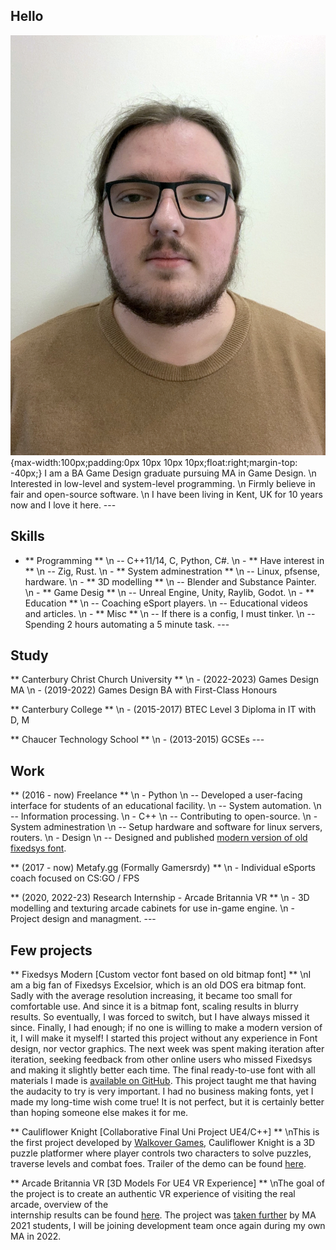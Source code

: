 ## Hello
![Me](img/profile.jpeg){max-width:100px;padding:0px 10px 10px 10px;float:right;margin-top: -40px;}
I am a BA Game Design graduate pursuing MA in Game Design.
\n Interested in low-level and system-level programming. 
\n Firmly believe in fair and open-source software.
\n I have been living in Kent, UK for 10 years now and I love it here.
\---
## Skills 
- ** Programming ** 
\n -- C++11/14, C, Python, C#. 
\n - ** Have interest in ** 
\n -- Zig, Rust.
\n - ** System adminestration ** 
\n -- Linux, pfsense, hardware.
\n - ** 3D modelling ** 
\n -- Blender and Substance Painter.
\n - ** Game Desig  ** 
\n -- Unreal Engine, Unity, Raylib, Godot.
\n - ** Education  ** 
\n -- Coaching eSport players.
\n -- Educational videos and articles.
\n - ** Misc ** 
\n -- If there is a config, I must tinker.
\n -- Spending 2 hours automating a 5 minute task.
\---
## Study
** Canterbury Christ Church University **
\n - (2022-2023) Games Design MA
\n - (2019-2022) Games Design BA with First-Class Honours

** Canterbury College **
\n - (2015-2017) BTEC Level 3 Diploma in IT with D, M

** Chaucer Technology School **
\n - (2013-2015) GCSEs
\---
## Work
** (2016 - now) Freelance **
\n - Python
\n -- Developed a user-facing interface for students of an educational facility.
\n -- System automation.
\n -- Information processing. 
\n - C++
\n -- Contributing to open-source. 
\n - System adminestration
\n -- Setup hardware and software for linux servers, routers.
\n - Design
\n -- Designed and published [modern version of old fixedsys font](https://github.com/delinx/Fixedsys-Modern).

** (2017 - now) Metafy.gg (Formally Gamersrdy) **
\n - Individual eSports coach focused on CS:GO / FPS

** (2020, 2022-23) Research Internship - Arcade Britannia VR **
\n - 3D modelling and texturing arcade cabinets for use in-game engine.
\n - Project design and managment. 
\---
## Few projects
** Fixedsys Modern [Custom vector font based on old bitmap font] **
\nI am a big fan of Fixedsys Excelsior, which is an old DOS era bitmap font. Sadly with the average 
resolution increasing, it became too small for comfortable use. And since it is a bitmap font, 
scaling results in blurry results. So eventually, I was forced to switch, but I have always missed 
it since. Finally, I had enough; if no one is willing to make a modern version of it, I will make 
it myself! I started this project without any experience in Font design, nor vector graphics. 
The next week was spent making iteration after iteration, seeking feedback from other online users 
who missed Fixedsys and making it slightly better each time. The final ready-to-use font with all 
materials I made is [available on GitHub](https://github.com/delinx/Fixedsys-Modern). This project taught me that having the audacity to try is 
very important. I had no business making fonts, yet I made my long-time wish come true! It is not 
perfect, but it is certainly better than hoping someone else makes it for me. 


** Cauliflower Knight [Collaborative Final Uni Project UE4/C++] **
\nThis is the first project developed by [Walkover Games](https://walkover.games/), Cauliflower Knight is a 3D 
puzzle platformer where player controls two characters to solve puzzles, traverse 
levels and combat foes. Trailer of the demo can be found [here](https://youtu.be/378HCHSAj28). 


** Arcade Britannia VR [3D Models For UE4 VR Experience] **
\nThe goal of the project is to create an authentic VR experience of visiting the real arcade, overview of the  
internship results can be found [here](https://youtu.be/SKBBQA5U170). The project was [taken further](https://cdn.discordapp.com/attachments/705814823354499092/976929686368174100/unknown-33.jpg) by MA 2021 students, I will be joining 
development team once again during my own MA in 2022.


